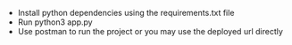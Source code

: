 * Install python dependencies using the requirements.txt file
* Run python3 app.py
* Use postman to run the project or you may use the deployed url directly

